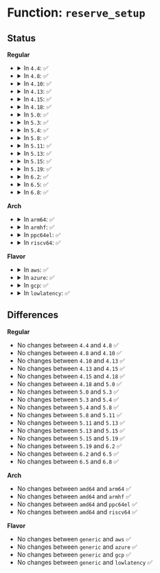 # Function: <code>reserve_setup</code>

## Status
<b>Regular</b>
<ul>
<li>
<details>
<summary>In <code>4.4</code>: ✅</summary>

```c
int reserve_setup(char *str);
```

**Collision:** Unique Static

**Inline:** No

**Transformation:** False

**Instances:**

```
In kernel/resource.c (ffffffff81f7baa9)
Location: kernel/resource.c:1397
Inline: False
```
**Symbols:**

```
ffffffff81f7baa9-ffffffff81f7bb97: reserve_setup (STB_LOCAL)
```
</details>
</li>
<li>
<details>
<summary>In <code>4.8</code>: ✅</summary>

```c
int reserve_setup(char *str);
```

**Collision:** Unique Static

**Inline:** No

**Transformation:** False

**Instances:**

```
In kernel/resource.c (ffffffff81fa4840)
Location: kernel/resource.c:1466
Inline: False
```
**Symbols:**

```
ffffffff81fa4840-ffffffff81fa4940: reserve_setup (STB_LOCAL)
```
</details>
</li>
<li>
<details>
<summary>In <code>4.10</code>: ✅</summary>

```c
int reserve_setup(char *str);
```

**Collision:** Unique Static

**Inline:** No

**Transformation:** False

**Instances:**

```
In kernel/resource.c (ffffffff81fe0205)
Location: kernel/resource.c:1466
Inline: False
```
**Symbols:**

```
ffffffff81fe0205-ffffffff81fe0305: reserve_setup (STB_LOCAL)
```
</details>
</li>
<li>
<details>
<summary>In <code>4.13</code>: ✅</summary>

```c
int reserve_setup(char *str);
```

**Collision:** Unique Static

**Inline:** No

**Transformation:** False

**Instances:**

```
In kernel/resource.c (ffffffff820c1031)
Location: kernel/resource.c:1466
Inline: False
```
**Symbols:**

```
ffffffff820c1031-ffffffff820c1136: reserve_setup (STB_LOCAL)
```
</details>
</li>
<li>
<details>
<summary>In <code>4.15</code>: ✅</summary>

```c
int reserve_setup(char *str);
```

**Collision:** Unique Static

**Inline:** No

**Transformation:** False

**Instances:**

```
In kernel/resource.c (ffffffff826c9222)
Location: kernel/resource.c:1484
Inline: False
```
**Symbols:**

```
ffffffff826c9222-ffffffff826c9327: reserve_setup (STB_LOCAL)
```
</details>
</li>
<li>
<details>
<summary>In <code>4.18</code>: ✅</summary>

```c
int reserve_setup(char *str);
```

**Collision:** Unique Static

**Inline:** No

**Transformation:** False

**Instances:**

```
In kernel/resource.c (ffffffff826f3428)
Location: kernel/resource.c:1454
Inline: False
```
**Symbols:**

```
ffffffff826f3428-ffffffff826f3543: reserve_setup (STB_LOCAL)
```
</details>
</li>
<li>
<details>
<summary>In <code>5.0</code>: ✅</summary>

```c
int reserve_setup(char *str);
```

**Collision:** Unique Static

**Inline:** No

**Transformation:** False

**Instances:**

```
In kernel/resource.c (ffffffff828aa210)
Location: kernel/resource.c:1463
Inline: False
```
**Symbols:**

```
ffffffff828aa210-ffffffff828aa32b: reserve_setup (STB_LOCAL)
```
</details>
</li>
<li>
<details>
<summary>In <code>5.3</code>: ✅</summary>

```c
int reserve_setup(char *str);
```

**Collision:** Unique Static

**Inline:** No

**Transformation:** False

**Instances:**

```
In kernel/resource.c (ffffffff828c2a07)
Location: kernel/resource.c:1486
Inline: False
```
**Symbols:**

```
ffffffff828c2a07-ffffffff828c2b13: reserve_setup (STB_LOCAL)
```
</details>
</li>
<li>
<details>
<summary>In <code>5.4</code>: ✅</summary>

```c
int reserve_setup(char *str);
```

**Collision:** Unique Static

**Inline:** No

**Transformation:** False

**Instances:**

```
In kernel/resource.c (ffffffff828cb010)
Location: kernel/resource.c:1486
Inline: False
```
**Symbols:**

```
ffffffff828cb010-ffffffff828cb11c: reserve_setup (STB_LOCAL)
```
</details>
</li>
<li>
<details>
<summary>In <code>5.8</code>: ✅</summary>

```c
int reserve_setup(char *str);
```

**Collision:** Unique Static

**Inline:** No

**Transformation:** False

**Instances:**

```
In kernel/resource.c (ffffffff82ced463)
Location: kernel/resource.c:1491
Inline: False
```
**Symbols:**

```
ffffffff82ced463-ffffffff82ced56f: reserve_setup (STB_LOCAL)
```
</details>
</li>
<li>
<details>
<summary>In <code>5.11</code>: ✅</summary>

```c
int reserve_setup(char *str);
```

**Collision:** Unique Static

**Inline:** No

**Transformation:** False

**Instances:**

```
In kernel/resource.c (ffffffff82fd9abd)
Location: kernel/resource.c:1564
Inline: False
```
**Symbols:**

```
ffffffff82fd9abd-ffffffff82fd9bc9: reserve_setup (STB_LOCAL)
```
</details>
</li>
<li>
<details>
<summary>In <code>5.13</code>: ✅</summary>

```c
int reserve_setup(char *str);
```

**Collision:** Unique Static

**Inline:** No

**Transformation:** False

**Instances:**

```
In kernel/resource.c (ffffffff831e437d)
Location: kernel/resource.c:1617
Inline: False
```
**Symbols:**

```
ffffffff831e437d-ffffffff831e4489: reserve_setup (STB_LOCAL)
```
</details>
</li>
<li>
<details>
<summary>In <code>5.15</code>: ✅</summary>

```c
int reserve_setup(char *str);
```

**Collision:** Unique Static

**Inline:** No

**Transformation:** False

**Instances:**

```
In kernel/resource.c (ffffffff832c800f)
Location: kernel/resource.c:1617
Inline: False
```
**Symbols:**

```
ffffffff832c800f-ffffffff832c811b: reserve_setup (STB_LOCAL)
```
</details>
</li>
<li>
<details>
<summary>In <code>5.19</code>: ✅</summary>

```c
int reserve_setup(char *str);
```

**Collision:** Unique Static

**Inline:** No

**Transformation:** False

**Instances:**

```
In kernel/resource.c (ffffffff8347b072)
Location: kernel/resource.c:1604
Inline: False
```
**Symbols:**

```
ffffffff8347b072-ffffffff8347b1a0: reserve_setup (STB_LOCAL)
```
</details>
</li>
<li>
<details>
<summary>In <code>6.2</code>: ✅</summary>

```c
int reserve_setup(char *str);
```

**Collision:** Unique Static

**Inline:** No

**Transformation:** False

**Instances:**

```
In kernel/resource.c (ffffffff83ea5db0)
Location: kernel/resource.c:1596
Inline: False
```
**Symbols:**

```
ffffffff83ea5db0-ffffffff83ea5f04: reserve_setup (STB_LOCAL)
```
</details>
</li>
<li>
<details>
<summary>In <code>6.5</code>: ✅</summary>

```c
int reserve_setup(char *str);
```

**Collision:** Unique Static

**Inline:** No

**Transformation:** False

**Instances:**

```
In kernel/resource.c (ffffffff836ca480)
Location: kernel/resource.c:1596
Inline: False
```
**Symbols:**

```
ffffffff836ca480-ffffffff836ca5d4: reserve_setup (STB_LOCAL)
```
</details>
</li>
<li>
<details>
<summary>In <code>6.8</code>: ✅</summary>

```c
int reserve_setup(char *str);
```

**Collision:** Unique Static

**Inline:** No

**Transformation:** False

**Instances:**

```
In kernel/resource.c (ffffffff838fb130)
Location: kernel/resource.c:1651
Inline: False
```
**Symbols:**

```
ffffffff838fb130-ffffffff838fb284: reserve_setup (STB_LOCAL)
```
</details>
</li>
</ul>
<b>Arch</b>
<ul>
<li>
<details>
<summary>In <code>arm64</code>: ✅</summary>

```c
int reserve_setup(char *str);
```

**Collision:** Unique Static

**Inline:** No

**Transformation:** False

**Instances:**

```
In kernel/resource.c (ffff800011442648)
Location: kernel/resource.c:1486
Inline: False
```
**Symbols:**

```
ffff800011442648-ffff800011442764: reserve_setup (STB_LOCAL)
```
</details>
</li>
<li>
<details>
<summary>In <code>armhf</code>: ✅</summary>

```c
int reserve_setup(char *str);
```

**Collision:** Unique Static

**Inline:** No

**Transformation:** False

**Instances:**

```
In kernel/resource.c (c151c650)
Location: kernel/resource.c:1486
Inline: False
```
**Symbols:**

```
c151c650-c151c75c: reserve_setup (STB_LOCAL)
```
</details>
</li>
<li>
<details>
<summary>In <code>ppc64el</code>: ✅</summary>

```c
int reserve_setup(char *str);
```

**Collision:** Unique Static

**Inline:** No

**Transformation:** False

**Instances:**

```
In kernel/resource.c (c000000001366340)
Location: kernel/resource.c:1486
Inline: False
```
**Symbols:**

```
c000000001366340-c0000000013664b0: reserve_setup (STB_LOCAL)
```
</details>
</li>
<li>
<details>
<summary>In <code>riscv64</code>: ✅</summary>

```c
int reserve_setup(char *str);
```

**Collision:** Unique Static

**Inline:** No

**Transformation:** False

**Instances:**

```
In kernel/resource.c (ffffffe000004b60)
Location: kernel/resource.c:1486
Inline: False
```
**Symbols:**

```
ffffffe000004b60-ffffffe000004c4e: reserve_setup (STB_LOCAL)
```
</details>
</li>
</ul>
<b>Flavor</b>
<ul>
<li>
<details>
<summary>In <code>aws</code>: ✅</summary>

```c
int reserve_setup(char *str);
```

**Collision:** Unique Static

**Inline:** No

**Transformation:** False

**Instances:**

```
In kernel/resource.c (ffffffff828b3e03)
Location: kernel/resource.c:1486
Inline: False
```
**Symbols:**

```
ffffffff828b3e03-ffffffff828b3f0f: reserve_setup (STB_LOCAL)
```
</details>
</li>
<li>
<details>
<summary>In <code>azure</code>: ✅</summary>

```c
int reserve_setup(char *str);
```

**Collision:** Unique Static

**Inline:** No

**Transformation:** False

**Instances:**

```
In kernel/resource.c (ffffffff828abf84)
Location: kernel/resource.c:1486
Inline: False
```
**Symbols:**

```
ffffffff828abf84-ffffffff828ac090: reserve_setup (STB_LOCAL)
```
</details>
</li>
<li>
<details>
<summary>In <code>gcp</code>: ✅</summary>

```c
int reserve_setup(char *str);
```

**Collision:** Unique Static

**Inline:** No

**Transformation:** False

**Instances:**

```
In kernel/resource.c (ffffffff828c6d02)
Location: kernel/resource.c:1486
Inline: False
```
**Symbols:**

```
ffffffff828c6d02-ffffffff828c6e0e: reserve_setup (STB_LOCAL)
```
</details>
</li>
<li>
<details>
<summary>In <code>lowlatency</code>: ✅</summary>

```c
int reserve_setup(char *str);
```

**Collision:** Unique Static

**Inline:** No

**Transformation:** False

**Instances:**

```
In kernel/resource.c (ffffffff828cc04d)
Location: kernel/resource.c:1486
Inline: False
```
**Symbols:**

```
ffffffff828cc04d-ffffffff828cc159: reserve_setup (STB_LOCAL)
```
</details>
</li>
</ul>

## Differences
<b>Regular</b>
<ul>
<li>
No changes between <code>4.4</code> and <code>4.8</code> ✅
</li>
<li>
No changes between <code>4.8</code> and <code>4.10</code> ✅
</li>
<li>
No changes between <code>4.10</code> and <code>4.13</code> ✅
</li>
<li>
No changes between <code>4.13</code> and <code>4.15</code> ✅
</li>
<li>
No changes between <code>4.15</code> and <code>4.18</code> ✅
</li>
<li>
No changes between <code>4.18</code> and <code>5.0</code> ✅
</li>
<li>
No changes between <code>5.0</code> and <code>5.3</code> ✅
</li>
<li>
No changes between <code>5.3</code> and <code>5.4</code> ✅
</li>
<li>
No changes between <code>5.4</code> and <code>5.8</code> ✅
</li>
<li>
No changes between <code>5.8</code> and <code>5.11</code> ✅
</li>
<li>
No changes between <code>5.11</code> and <code>5.13</code> ✅
</li>
<li>
No changes between <code>5.13</code> and <code>5.15</code> ✅
</li>
<li>
No changes between <code>5.15</code> and <code>5.19</code> ✅
</li>
<li>
No changes between <code>5.19</code> and <code>6.2</code> ✅
</li>
<li>
No changes between <code>6.2</code> and <code>6.5</code> ✅
</li>
<li>
No changes between <code>6.5</code> and <code>6.8</code> ✅
</li>
</ul>
<b>Arch</b>
<ul>
<li>
No changes between <code>amd64</code> and <code>arm64</code> ✅
</li>
<li>
No changes between <code>amd64</code> and <code>armhf</code> ✅
</li>
<li>
No changes between <code>amd64</code> and <code>ppc64el</code> ✅
</li>
<li>
No changes between <code>amd64</code> and <code>riscv64</code> ✅
</li>
</ul>
<b>Flavor</b>
<ul>
<li>
No changes between <code>generic</code> and <code>aws</code> ✅
</li>
<li>
No changes between <code>generic</code> and <code>azure</code> ✅
</li>
<li>
No changes between <code>generic</code> and <code>gcp</code> ✅
</li>
<li>
No changes between <code>generic</code> and <code>lowlatency</code> ✅
</li>
</ul>
